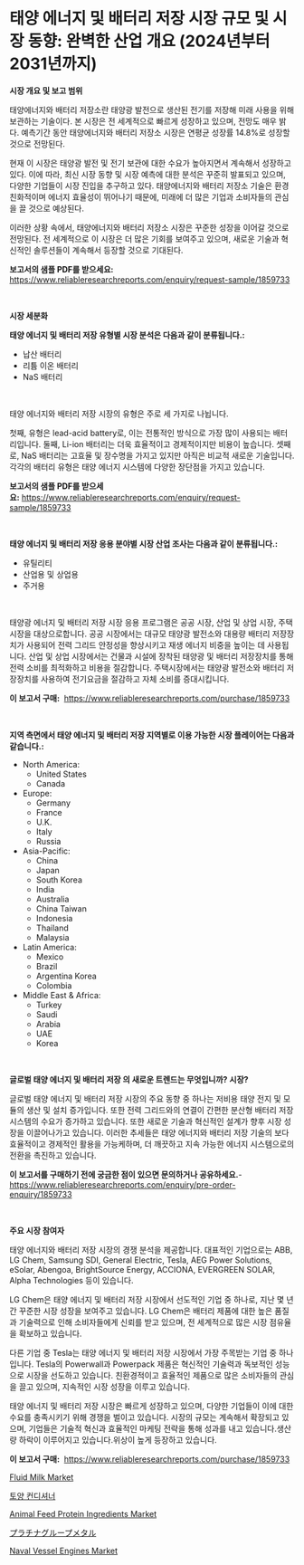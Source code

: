 <p><h1>태양 에너지 및 배터리 저장 시장 규모 및 시장 동향: 완벽한 산업 개요 (2024년부터 2031년까지)</h1></p><p><strong>시장 개요 및 보고 범위</strong></p>
<p><p>태양에너지와 배터리 저장소란 태양광 발전으로 생산된 전기를 저장해 미래 사용을 위해 보관하는 기술이다. 본 시장은 전 세계적으로 빠르게 성장하고 있으며, 전망도 매우 밝다. 예측기간 동안 태양에너지와 배터리 저장소 시장은 연평균 성장률 14.8%로 성장할 것으로 전망된다. </p><p>현재 이 시장은 태양광 발전 및 전기 보관에 대한 수요가 높아지면서 계속해서 성장하고 있다. 이에 따라, 최신 시장 동향 및 시장 예측에 대한 분석은 꾸준히 발표되고 있으며, 다양한 기업들이 시장 진입을 추구하고 있다. 태양에너지와 배터리 저장소 기술은 환경 친화적이며 에너지 효율성이 뛰어나기 때문에, 미래에 더 많은 기업과 소비자들의 관심을 끌 것으로 예상된다.</p><p>이러한 상황 속에서, 태양에너지와 배터리 저장소 시장은 꾸준한 성장을 이어갈 것으로 전망된다. 전 세계적으로 이 시장은 더 많은 기회를 보여주고 있으며, 새로운 기술과 혁신적인 솔루션들이 계속해서 등장할 것으로 기대된다.</p></p>
<p><strong>보고서의 샘플 PDF를 받으세요:</strong> <a href="https://www.reliableresearchreports.com/enquiry/request-sample/1859733">https://www.reliableresearchreports.com/enquiry/request-sample/1859733</a></p>
<p>&nbsp;</p>
<p><strong>시장 세분화</strong></p>
<p><strong>태양 에너지 및 배터리 저장 유형별 시장 분석은 다음과 같이 분류됩니다.:</strong></p>
<p><ul><li>납산 배터리</li><li>리튬 이온 배터리</li><li>NaS 배터리</li></ul></p>
<p>&nbsp;</p>
<p><p>태양 에너지와 배터리 저장 시장의 유형은 주로 세 가지로 나뉩니다. </p><p>첫째, 유형은 lead-acid battery로, 이는 전통적인 방식으로 가장 많이 사용되는 배터리입니다. 둘째, Li-ion 배터리는 더욱 효율적이고 경제적이지만 비용이 높습니다. 셋째로, NaS 배터리는 고효율 및 장수명을 가지고 있지만 아직은 비교적 새로운 기술입니다. 각각의 배터리 유형은 태양 에너지 시스템에 다양한 장단점을 가지고 있습니다.</p></p>
<p><strong>보고서의 샘플 PDF를 받으세요:</strong>&nbsp;<a href="https://www.reliableresearchreports.com/enquiry/request-sample/1859733">https://www.reliableresearchreports.com/enquiry/request-sample/1859733</a></p>
<p>&nbsp;</p>
<p><strong> 태양 에너지 및 배터리 저장 응용 분야별 시장 산업 조사는 다음과 같이 분류됩니다.:</strong></p>
<p><ul><li>유틸리티</li><li>산업용 및 상업용</li><li>주거용</li></ul></p>
<p>&nbsp;</p>
<p><p>태양광 에너지 및 배터리 저장 시장 응용 프로그램은 공공 시장, 산업 및 상업 시장, 주택시장을 대상으로합니다. 공공 시장에서는 대규모 태양광 발전소와 대용량 배터리 저장장치가 사용되어 전력 그리드 안정성을 향상시키고 재생 에너지 비중을 높이는 데 사용됩니다. 산업 및 상업 시장에서는 건물과 시설에 장착된 태양광 및 배터리 저장장치를 통해 전력 소비를 최적화하고 비용을 절감합니다. 주택시장에서는 태양광 발전소와 배터리 저장장치를 사용하여 전기요금을 절감하고 자체 소비를 증대시킵니다.</p></p>
<p><strong>이 보고서 구매:</strong>&nbsp; <a href="https://www.reliableresearchreports.com/purchase/1859733">https://www.reliableresearchreports.com/purchase/1859733</a></p>
<p>&nbsp;</p>
<p><strong>지역 측면에서 태양 에너지 및 배터리 저장 지역별로 이용 가능한 시장 플레이어는 다음과 같습니다.:</strong></p>
<p><ul>
    <li>
        North America:
        <ul>
            <li>United States</li>
            <li>Canada</li>
        </ul>
    </li>
    <li>
        Europe:
        <ul>
            <li>Germany</li>
            <li>France</li>
            <li>U.K.</li>
            <li>Italy</li>
            <li>Russia</li>
        </ul>
    </li>
    <li>
        Asia-Pacific:
        <ul>
            <li>China</li>
            <li>Japan</li>
            <li>South Korea</li>
            <li>India</li>
            <li>Australia</li>
            <li>China Taiwan</li>
            <li>Indonesia</li>
            <li>Thailand</li>
            <li>Malaysia</li>
        </ul>
    </li>
    <li>
        Latin America:
        <ul>
            <li>Mexico</li>
            <li>Brazil</li>
            <li>Argentina Korea</li>
            <li>Colombia</li>
        </ul>
    </li>
    <li>
        Middle East & Africa:
        <ul>
            <li>Turkey</li>
            <li>Saudi</li>
            <li>Arabia</li>
            <li>UAE</li>
            <li>Korea</li>
        </ul>
    </li>
    </ul></p>
<p>&nbsp;</p>
<p><strong>글로벌 태양 에너지 및 배터리 저장 의 새로운 트렌드는 무엇입니까? 시장?</strong></p>
<p><p>글로벌 태양 에너지 및 배터리 저장 시장의 주요 동향 중 하나는 저비용 태양 전지 및 모듈의 생산 및 설치 증가입니다. 또한 전력 그리드와의 연결이 간편한 분산형 배터리 저장 시스템의 수요가 증가하고 있습니다. 또한 새로운 기술과 혁신적인 설계가 향후 시장 성장을 이끌어나가고 있습니다. 이러한 추세들은 태양 에너지와 배터리 저장 기술의 보다 효율적이고 경제적인 활용을 가능케하며, 더 깨끗하고 지속 가능한 에너지 시스템으로의 전환을 촉진하고 있습니다.</p></p>
<p><strong>이 보고서를 구매하기 전에 궁금한 점이 있으면 문의하거나 공유하세요.</strong>- <a href="https://www.reliableresearchreports.com/enquiry/pre-order-enquiry/1859733">https://www.reliableresearchreports.com/enquiry/pre-order-enquiry/1859733</a></p>
<p>&nbsp;</p>
<p><strong>주요 시장 참여자</strong></p>
<p><p>태양 에너지와 배터리 저장 시장의 경쟁 분석을 제공합니다. 대표적인 기업으로는 ABB, LG Chem, Samsung SDI, General Electric, Tesla, AEG Power Solutions, eSolar, Abengoa, BrightSource Energy, ACCIONA, EVERGREEN SOLAR, Alpha Technologies 등이 있습니다. </p><p>LG Chem은 태양 에너지 및 배터리 저장 시장에서 선도적인 기업 중 하나로, 지난 몇 년간 꾸준한 시장 성장을 보여주고 있습니다. LG Chem은 배터리 제품에 대한 높은 품질과 기술력으로 인해 소비자들에게 신뢰를 받고 있으며, 전 세계적으로 많은 시장 점유율을 확보하고 있습니다.</p><p>다른 기업 중 Tesla는 태양 에너지 및 배터리 저장 시장에서 가장 주목받는 기업 중 하나입니다. Tesla의 Powerwall과 Powerpack 제품은 혁신적인 기술력과 독보적인 성능으로 시장을 선도하고 있습니다. 친환경적이고 효율적인 제품으로 많은 소비자들의 관심을 끌고 있으며, 지속적인 시장 성장을 이루고 있습니다. </p><p>태양 에너지 및 배터리 저장 시장은 빠르게 성장하고 있으며, 다양한 기업들이 이에 대한 수요를 충족시키기 위해 경쟁을 벌이고 있습니다. 시장의 규모는 계속해서 확장되고 있으며, 기업들은 기술적 혁신과 효율적인 마케팅 전략을 통해 성과를 내고 있습니다.생산량 하락이 이루어지고 있습니다.위상이 높게 등장하고 있습니다.</p></p>
<p><strong>이 보고서 구매:</strong>&nbsp;&nbsp;<a href="https://www.reliableresearchreports.com/purchase/1859733">https://www.reliableresearchreports.com/purchase/1859733</a></p>
<p><p><a href="https://view.publitas.com/reportprime-1/fluid-milk-market-size-and-growth-market-segmentation-regional-and-country-breakdowns-and-market-trends-for-period-from-2024-2031/">Fluid Milk Market</a></p><p><a href="https://github.com/mpodehpw07370073/Market-Research-Report-List-1/blob/main/2038259192516.md">토양 컨디셔너</a></p><p><a href="https://view.publitas.com/reportprime-1/animal-feed-protein-ingredients-market-analysis-and-market-size-global-industry-overview-market-segmentation-and-forecast-2024-to-2031/">Animal Feed Protein Ingredients Market</a></p><p><a href="https://github.com/nxboeu02965442/Market-Research-Report-List-1/blob/main/9007030192791.md">プラチナグループメタル</a></p><p><a href="https://issuu.com/reportprime-2/docs/naval-vessel-engines-market-size-2030.pptx">Naval Vessel Engines Market</a></p></p>
